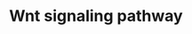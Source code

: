 ---
annotations:
- id: PW:0000201
  parent: signaling pathway
  type: Pathway Ontology
  value: Wnt signaling, canonical pathway
- id: PW:0000008
  parent: signaling pathway
  type: Pathway Ontology
  value: Wnt signaling pathway
authors:
- Khanspers
- AlexanderPico
- MaintBot
- Thomas
- Elgavish
- Sham.uk
- NetPath
- Ddigles
- Egonw
- Fehrhart
- Lorasimons
- DeSl
- Eweitz
citedin:
- link: PMC9099719
- link: PMC7425054
description: 'WNT signal, through the canonical pathway, controls cell fate determination
  and through the non-canonical pathway controls cell movement and tissue polarity.
  The name "wnt" is a fusion of two terms, wg derived from the Drosophila gene wingless
  (wg) and int derived from the proto-oncogene integration-1, which is the mammalian
  homolog of wg. ÃŸ-catenin is the key regulated effector of Wnt, involved in canonical
  signaling . Free ÃŸ-catenin is bound by a multiprotein "destruction complex". The
  ÃŸ-catenin destruction complex is comprised of ÃŸ-catenin, scaffold proteins (APC,
  AXIN) and serine/threonine kinases that phosphorylate ÃŸ-catenin casein kinase 1
  (CSNK1A1, CSNK1D, CSNK1E, CSNK1G1) and GSK3B. The sequential phosphorylation of
  ÃŸ-catenin by casein kinase 1 and GSK3 is recognised by an SCF-class E3-ubiquitin
  ligase, which targets it for polyubiquitination and proteosomal destruction. Canonical
  WNT signals are transduced through a two-part receptor, a seven-transmembrane Frizzled
  (FZD) and low density lipoprotein receptor-related protein 5/6 (LRP5/LRP6) to a
  ÃŸ-catenin (CTNNB1) signaling cascade. On recruitment of deshevelled (DVL1) to FZD
  and AXIN to LRP6, ÃŸ-catenin destruction complex disassembles leading to its stabilization
  and nuclear accumulation. Nuclear ÃŸ-catenin binds to T-cell factor/lymphoid enhancer
  factor (TCF/LEF) family of transcription factors and Legless family docking protein,
  BCL9. These activate the transcription of Wnt target genes CCND1, MYC. Non-canonical
  WNT signaling diverges downstream after being transduced through FZD family receptors
  and co-receptors, ROR2 and RYK. This pathway does not involve ÃŸ-catenin-mediated
  gene expression. Small G proteins such as RAC1, RHOA and downstream effectors of
  RAC including JNK are DVL-dependant effector molecules of the non-canonical pathway.
  These have been implicated in cytoskeletal rearrangement, dendrite growth and control
  of cell polarity and orientation. Nemo-like kinase (NLK) and nuclear factor of activated
  T cells (NFAT) are Ca2+-dependant effectors of the non-canonical pathway. NLK inhibits
  canonical pathway by phosphorylation of TCF/LEF family transcription factors. NFAT
  transcription factor is implicated in convergent extension during early embryogenesis
  and carcinogenic metastasis.    Please access this pathway at [http://www.netpath.org/netslim/wnt_pathway.html
  NetSlim] database.  If you use this pathway, please cite the following paper: Kandasamy,
  K., Mohan, S. S., Raju, R., Keerthikumar, S., Kumar, G. S. S., Venugopal, A. K.,
  Telikicherla, D., Navarro, J. D., Mathivanan, S., Pecquet, C., Gollapudi, S. K.,
  Tattikota, S. G., Mohan, S., Padhukasahasram, H., Subbannayya, Y., Goel, R., Jacob,
  H. K. C., Zhong, J., Sekhar, R., Nanjappa, V., Balakrishnan, L., Subbaiah, R., Ramachandra,
  Y. L., Rahiman, B. A., Prasad, T. S. K., Lin, J., Houtman, J. C. D., Desiderio,
  S., Renauld, J., Constantinescu, S. N., Ohara, O., Hirano, T., Kubo, M., Singh,
  S., Khatri, P., Draghici, S., Bader, G. D., Sander, C., Leonard, W. J. and Pandey,
  A. (2010). NetPath: A public resource of curated signal transduction pathways. <i>Genome
  Biology</i>. 11:R3.  This pathway is part the [https://assays.cancer.gov/available_assays?wp_id=WP363
  CPTAC Assay Portal].'
last-edited: 2021-12-23
ndex: a1afbef2-8b61-11eb-9e72-0ac135e8bacf
organisms:
- Homo sapiens
redirect_from:
- /index.php/Pathway:WP363
- /instance/WP363
- /instance/WP363_rr120695
revision: r120695
schema-jsonld:
- '@context': https://schema.org/
  '@id': https://wikipathways.github.io/pathways/WP363.html
  '@type': Dataset
  creator:
    '@type': Organization
    name: WikiPathways
  description: 'WNT signal, through the canonical pathway, controls cell fate determination
    and through the non-canonical pathway controls cell movement and tissue polarity.
    The name "wnt" is a fusion of two terms, wg derived from the Drosophila gene wingless
    (wg) and int derived from the proto-oncogene integration-1, which is the mammalian
    homolog of wg. ÃŸ-catenin is the key regulated effector of Wnt, involved in canonical
    signaling . Free ÃŸ-catenin is bound by a multiprotein "destruction complex".
    The ÃŸ-catenin destruction complex is comprised of ÃŸ-catenin, scaffold proteins
    (APC, AXIN) and serine/threonine kinases that phosphorylate ÃŸ-catenin casein
    kinase 1 (CSNK1A1, CSNK1D, CSNK1E, CSNK1G1) and GSK3B. The sequential phosphorylation
    of ÃŸ-catenin by casein kinase 1 and GSK3 is recognised by an SCF-class E3-ubiquitin
    ligase, which targets it for polyubiquitination and proteosomal destruction. Canonical
    WNT signals are transduced through a two-part receptor, a seven-transmembrane
    Frizzled (FZD) and low density lipoprotein receptor-related protein 5/6 (LRP5/LRP6)
    to a ÃŸ-catenin (CTNNB1) signaling cascade. On recruitment of deshevelled (DVL1)
    to FZD and AXIN to LRP6, ÃŸ-catenin destruction complex disassembles leading to
    its stabilization and nuclear accumulation. Nuclear ÃŸ-catenin binds to T-cell
    factor/lymphoid enhancer factor (TCF/LEF) family of transcription factors and
    Legless family docking protein, BCL9. These activate the transcription of Wnt
    target genes CCND1, MYC. Non-canonical WNT signaling diverges downstream after
    being transduced through FZD family receptors and co-receptors, ROR2 and RYK.
    This pathway does not involve ÃŸ-catenin-mediated gene expression. Small G proteins
    such as RAC1, RHOA and downstream effectors of RAC including JNK are DVL-dependant
    effector molecules of the non-canonical pathway. These have been implicated in
    cytoskeletal rearrangement, dendrite growth and control of cell polarity and orientation.
    Nemo-like kinase (NLK) and nuclear factor of activated T cells (NFAT) are Ca2+-dependant
    effectors of the non-canonical pathway. NLK inhibits canonical pathway by phosphorylation
    of TCF/LEF family transcription factors. NFAT transcription factor is implicated
    in convergent extension during early embryogenesis and carcinogenic metastasis.    Please
    access this pathway at [http://www.netpath.org/netslim/wnt_pathway.html NetSlim]
    database.  If you use this pathway, please cite the following paper: Kandasamy,
    K., Mohan, S. S., Raju, R., Keerthikumar, S., Kumar, G. S. S., Venugopal, A. K.,
    Telikicherla, D., Navarro, J. D., Mathivanan, S., Pecquet, C., Gollapudi, S. K.,
    Tattikota, S. G., Mohan, S., Padhukasahasram, H., Subbannayya, Y., Goel, R., Jacob,
    H. K. C., Zhong, J., Sekhar, R., Nanjappa, V., Balakrishnan, L., Subbaiah, R.,
    Ramachandra, Y. L., Rahiman, B. A., Prasad, T. S. K., Lin, J., Houtman, J. C.
    D., Desiderio, S., Renauld, J., Constantinescu, S. N., Ohara, O., Hirano, T.,
    Kubo, M., Singh, S., Khatri, P., Draghici, S., Bader, G. D., Sander, C., Leonard,
    W. J. and Pandey, A. (2010). NetPath: A public resource of curated signal transduction
    pathways. <i>Genome Biology</i>. 11:R3.  This pathway is part the [https://assays.cancer.gov/available_assays?wp_id=WP363
    CPTAC Assay Portal].'
  keywords:
  - AKT1
  - APC
  - ARRB2
  - AXIN1
  - BCL9
  - CCND1
  - CDK6
  - CSNK1A1
  - CSNK1D
  - CSNK1E
  - CSNK1G1
  - CTBP1
  - CTNNB1
  - DVL1
  - DVL2
  - DVL3
  - FRAT1
  - GCKR
  - GSK3A
  - GSK3B
  - LEF1
  - LRP5
  - LRP6
  - MAP3K7
  - MAPK1
  - MAPK8
  - MAPK9
  - MTOR
  - NFATC2
  - NLK
  - PI4K2A
  - PIP5K1B
  - PPARG
  - PRKCA
  - PRKCB
  - PRKCG
  - RAC1
  - RHOA
  - ROR1
  - ROR2
  - RYK
  - SOX1
  - TCF3
  - TCF4
  - TCF7L2
  - TSC1
  - TSC2
  license: CC0
  name: Wnt signaling pathway
seo: CreativeWork
title: Wnt signaling pathway
wpid: WP363
---
